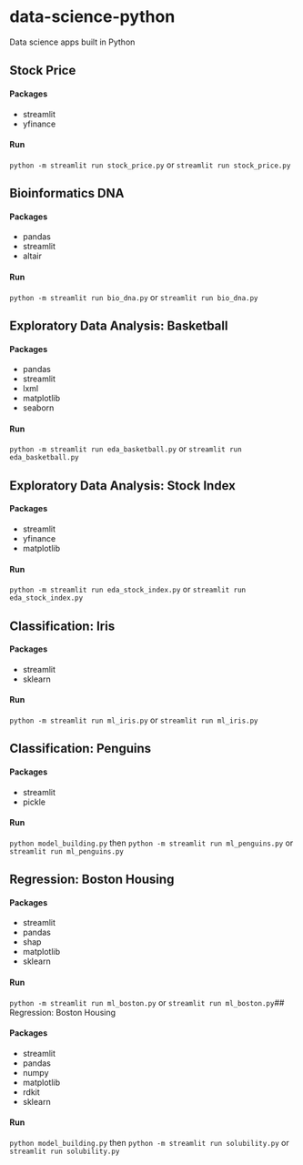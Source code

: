 # data-science-python
Data science apps built in Python

## Stock Price

#### Packages
- streamlit
- yfinance

#### Run
``python -m streamlit run stock_price.py`` or ``streamlit run stock_price.py``

## Bioinformatics DNA

#### Packages
- pandas
- streamlit
- altair

#### Run
``python -m streamlit run bio_dna.py`` or ``streamlit run bio_dna.py``

## Exploratory Data Analysis: Basketball

#### Packages
- pandas
- streamlit
- lxml
- matplotlib
- seaborn

#### Run
``python -m streamlit run eda_basketball.py`` or ``streamlit run eda_basketball.py``

## Exploratory Data Analysis: Stock Index

#### Packages
- streamlit
- yfinance
- matplotlib

#### Run
``python -m streamlit run eda_stock_index.py`` or ``streamlit run eda_stock_index.py``

## Classification: Iris

#### Packages
- streamlit
- sklearn

#### Run
``python -m streamlit run ml_iris.py`` or ``streamlit run ml_iris.py``

## Classification: Penguins

#### Packages
- streamlit
- pickle

#### Run
``python model_building.py`` then
``python -m streamlit run ml_penguins.py`` or ``streamlit run ml_penguins.py``

## Regression: Boston Housing

#### Packages
- streamlit
- pandas
- shap
- matplotlib
- sklearn

#### Run
``python -m streamlit run ml_boston.py`` or ``streamlit run ml_boston.py``## Regression: Boston Housing

#### Packages
- streamlit
- pandas
- numpy
- matplotlib
- rdkit
- sklearn

#### Run
``python model_building.py`` then
``python -m streamlit run solubility.py`` or ``streamlit run solubility.py``
